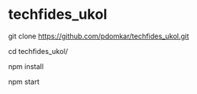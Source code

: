 # techfides_ukol

git clone https://github.com/pdomkar/techfides_ukol.git

cd techfides_ukol/

npm install

npm start

